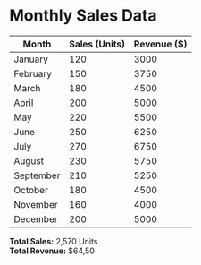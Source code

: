 # Monthly Sales Data

| Month       | Sales (Units) | Revenue ($) |
|--------------|---------------|-------------|
| January      | 120           | 3000        |
| February     | 150           | 3750        |
| March        | 180           | 4500        |
| April        | 200           | 5000        |
| May          | 220           | 5500        |
| June         | 250           | 6250        |
| July         | 270           | 6750        |
| August       | 230           | 5750        |
| September    | 210           | 5250        |
| October      | 180           | 4500        |
| November     | 160           | 4000        |
| December     | 200           | 5000        |

**Total Sales:** 2,570 Units  
**Total Revenue:** $64,50
